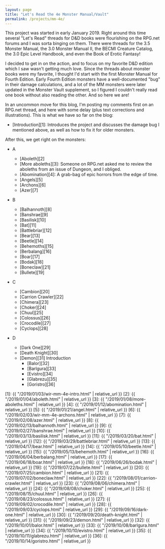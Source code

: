 ```yaml
---
layout: page
title: "Let's Read the 4e Monster Manual/Vault"
permalink: /projects/mm-4e/
---
```


This project was started in early January 2019. Right around this time several
"Let's Read" threads for D&D books were flourishing on the RPG.net forums and I
was sorta binging on them. There were threads for the 3.5 Monster Manual, the
3.0 Monster Manual II, the BECMI Creature Catalog, the 3.0 Epic Level Handbook,
and even the Book of Erotic Fantasy!

I decided to get in on the action, and to focus on my favorite D&D edition which
I saw wasn't getting much love. Since the threads about monster books were my
favorite, I thought I'd start with the first Monster Manual for Fourth
Edition. Early Fourth Edition monsters have a well-documented "bug" in their
damage calculations, and a lot of the MM monsters were later updated in the
Monster Vault supplement, so I figured I couldn't really read one book without
also reading the other. And so here we are!

In an uncommon move for this blog, I'm posting my comments first on an RPG.net
thread, and here with some delay (plus text corrections and illustrations). This
is what we have so far on the blog:

- [Introduction][1]: Introduces the project and discusses the damage bug I
mentioned above, as well as how to fix it for older monsters.

After this, we get right on the monsters:


- A
  - [Aboleth][2]
  - [More aboleths][3]: Someone on RPG.net asked me to review the aboleths from
    an issue of Dungeon, and I obliged.
  - [Abomination][4]: A grab-bag of epic horrors from the edge of time.
  - [Angels][5]
  - [Archons][6]
  - [Azer][7]

- B

  - [Balhannoth][8]
  - [Banshrae][9]
  - [Basilisk][10]
  - [Bat][11]
  - [Battlebriar][12]
  - [Bear][13]
  - [Beetle][14]
  - [Behemoths][15]
  - [Berbalang][16]
  - [Boar][17]
  - [Bodak][18]
  - [Boneclaw][21]
  - [Bullete][19]

- C

  - [Cambion][20]
  - [Carrion Crawler][22]
  - [Chimera][23]
  - [Choker][24]
  - [Chuul][25]
  - [Colossus][26]
  - [Crocodile][27]
  - [Cyclops][28]

- D
  - [Dark One][29]
  - [Death Knight][30]
  - [Demon][31] Introduction
    - [Balor][32]
    - [Barlgura][33]
    - [Evistro][34]
    - [Glabrezu][35]
    - [Goristro][36]

[1]: {{ "/2019/01/03/wir-mm-4e-intro.html" | relative_url }}
[2]: {{ "/2019/01/04/aboleth.html" | relative_url }}
[3]: {{ "/2019/01/08/more-aboleths.html" | relative_url }}
[4]: {{ "/2019/01/12/abomination.html" | relative_url }}
[5]: {{ "/2019/01/21/angel.html" | relative_url }}
[6]: {{ "/2019/02/03/wir-mm-4e-archons.html" | relative_url }}
[7]: {{ "/2019/02/08/azer.html" | relative_url }}
[8]: {{ "/2019/02/13/balhannoth.html" | relative_url }}
[9]: {{ "/2019/02/27/banshrae.html" | relative_url }}
[10]: {{ "/2019/03/13/basilisk.html" | relative_url }}
[11]: {{ "/2019/03/20/bat.html" | relative_url }}
[12]: {{ "/2019/03/29/battlebriar.html" | relative_url }}
[13]:  {{ "/2019/04/17/bear.html" | relative_url }}
[14]: {{ "/2019/05/10/beetle.html" | relative_url }}
[15]: {{ "/2019/05/13/behemoth.html" | relative_url }}
[16]: {{ "/2019/06/04/berbalang.html" | relative_url }}
[17]: {{ "/2019/06/18/boar.html" | relative_url }}
[18]: {{ "/2019/06/26/bodak.html" | relative_url }}
[19]: {{ "/2019/07/22/bullete.html" | relative_url }}
[20]: {{ "/2019/07/25/cambion.html" | relative_url }}
[21]: {{ "/2019/07/02/boneclaw.html" | relative_url }}
[22]: {{ "/2019/08/01/carrion-crawler.html" | relative_url }}
[23]: {{ "/2019/08/06/chimera.html" | relative_url }}
[24]: {{ "/2019/08/08/choker.html" | relative_url }}
[25]: {{ "/2019/08/15/chuul.html" | relative_url }}
[26]: {{ "/2019/08/23/colossus.html" | relative_url }}
[27]: {{ "/2019/09/02/crocodile.html" | relative_url }}
[28]: {{ "/2019/09/03/cyclops.html" | relative_url }}
[29]: {{ "/2019/09/16/dark-one.html" | relative_url }}
[30]: {{ "/2019/09/20/death-knight.html" | relative_url }}
[31]: {{ "/2019/09/23/demon.html" | relative_url }}
[32]: {{ "/2019/10/01/balor.html" | relative_url }}
[33]: {{ "/2019/10/08/barlgura.html" | relative_url }}
[34]: {{ "/2019/10/10/evistro.html" | relative_url }}
[35]: {{ "/2019/10/11/glabrezu.html" | relative_url }}
[36]: {{ "/2019/10/14/goristro.html" | relative_url }}
